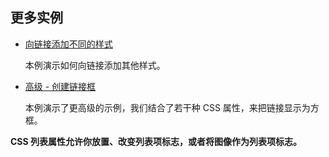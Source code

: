 ## 更多实例

- [向链接添加不同的样式](http://www.w3school.com.cn/tiy/t.asp?f=css_link2)

  本例演示如何向链接添加其他样式。

- [高级 - 创建链接框](http://www.w3school.com.cn/tiy/t.asp?f=css_link_advanced)

  本例演示了更高级的示例，我们结合了若干种 CSS 属性，来把链接显示为方框。

**CSS 列表属性允许你放置、改变列表项标志，或者将图像作为列表项标志。** 
